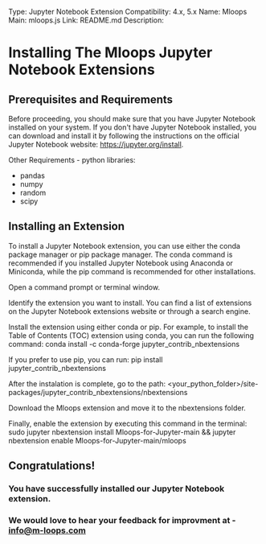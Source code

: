 Type: Jupyter Notebook Extension
Compatibility: 4.x, 5.x
Name: Mloops
Main: mloops.js
Link: README.md
Description:

# Installing The Mloops Jupyter Notebook Extensions

## Prerequisites and Requirements 
Before proceeding, you should make sure that you have Jupyter Notebook installed on your system. If you don't have Jupyter Notebook installed, you can download and install it by following the instructions on the official Jupyter Notebook website: https://jupyter.org/install.

Other Requirements - python libraries:
- pandas
- numpy
- random
- scipy

## Installing an Extension
To install a Jupyter Notebook extension, you can use either the conda package manager or pip package manager. The conda command is recommended if you installed Jupyter Notebook using Anaconda or Miniconda, while the pip command is recommended for other installations.

Open a command prompt or terminal window.

Identify the extension you want to install. You can find a list of extensions on the Jupyter Notebook extensions website or through a search engine.

Install the extension using either conda or pip. For example, to install the Table of Contents (TOC) extension using conda, you can run the following command:
conda install -c conda-forge jupyter_contrib_nbextensions

If you prefer to use pip, you can run:
pip install jupyter_contrib_nbextensions

After the instalation is complete, go to the path: <your_python_folder>/site-packages/jupyter_contrib_nbextensions/nbextensions

Download the Mloops extension and move it to the nbextensions folder.

Finally, enable the extension by executing this command in the terminal:
sudo jupyter nbextension install Mloops-for-Jupyter-main && jupyter nbextension enable Mloops-for-Jupyter-main/mloops

## Congratulations! 
### You have successfully installed our Jupyter Notebook extension.
### We would love to hear your feedback for improvment at - info@m-loops.com
